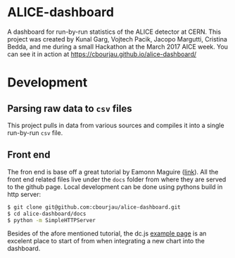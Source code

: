 # ALICE-dashboard
A dashboard for run-by-run statistics of the ALICE detector at CERN. This project was created by Kunal Garg, Vojtech Pacik, Jacopo Margutti, Cristina Bedda, and me during a small Hackathon at the March 2017 AICE week. You can see it in action at https://cbourjau.github.io/alice-dashboard/

# Development
## Parsing raw data to `csv` files
This project pulls in data from various sources and compiles it into a single run-by-run `csv` file. 

## Front end
The fron end is base off a great tutorial by Eamonn Maguire ([link](https://thor-project.github.io/dashboard-tutorial/)).
All the front end related files live under the `docs` folder from where they are served to the github page.
Local development can be done using pythons build in http server:

```bash
$ git clone git@github.com:cbourjau/alice-dashboard.git
$ cd alice-dashboard/docs
$ python -m SimpleHTTPServer
```

Besides of the afore mentioned tutorial, the dc.js [example page](http://dc-js.github.io/dc.js/examples/) is an excelent place to start of from when integrating a new chart into the dashboard.
